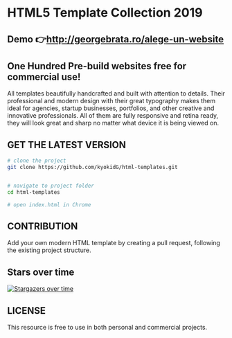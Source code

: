# HTML5 Template Collection 2019

## Demo 👉http://georgebrata.ro/alege-un-website

## One Hundred Pre-build websites free for commercial use!


All templates beautifully handcrafted and built with attention to details. Their professional and modern design with their great typography makes them ideal for agencies, startup businesses, portfolios, and other creative and innovative professionals. All of them are fully responsive and retina ready, they will look great and sharp no matter what device it is being viewed on. 

## GET THE LATEST VERSION

```bash
# clone the project
git clone https://github.com/kyokidG/html-templates.git


# navigate to project folder
cd html-templates

# open index.html in Chrome

```

## CONTRIBUTION

Add your own modern HTML template by creating a pull request, following the existing project structure.


## Stars over time

[![Stargazers over time](https://starchart.cc/kyokidG/html-templates.svg)](https://starchart.cc/kyokidG/html-templates)


## LICENSE 

This resource is free to use in both personal and commercial projects.
